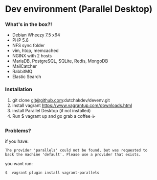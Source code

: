 # Dev environment (Parallel Desktop)

### What's in the box?!
- Debian Wheezy 7.5 x64
- PHP 5.6 
- NFS sync folder
- vim, htop, memcached
- NGINX with 2 hosts
- MariaDB, PostgreSQL, SQLite, Redis, MongoDB
- MailCatcher
- RabbitMQ
- Elastic Search


### Installation
1. git clone git@github.com:dutchakdev/devenv.git
2. install vagrant https://www.vagrantup.com/downloads.html
3. install Parallel Desktop (if not installed)
4. Run $ vagrant up and go grab a coffee ☕️


### Problems? 

if you have:
```
The provider 'parallels' could not be found, but was requested to
back the machine 'default'. Please use a provider that exists.
```

you want run:
```
$  vagrant plugin install vagrant-parallels
```